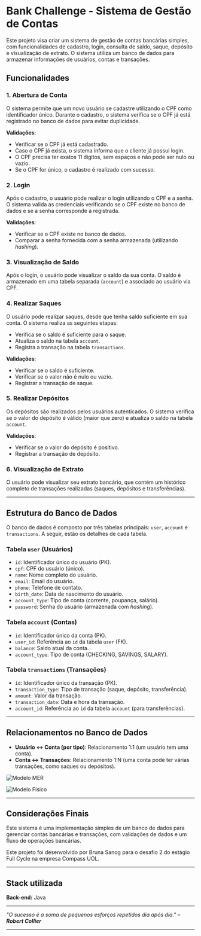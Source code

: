 
# Bank Challenge - Sistema de Gestão de Contas

Este projeto visa criar um sistema de gestão de contas bancárias simples, com funcionalidades de cadastro, login, consulta de saldo, saque, depósito e visualização de extrato. O sistema utiliza um banco de dados para armazenar informações de usuários, contas e transações.

## Funcionalidades

### 1. **Abertura de Conta**

O sistema permite que um novo usuário se cadastre utilizando o CPF como identificador único. Durante o cadastro, o sistema verifica se o CPF já está registrado no banco de dados para evitar duplicidade.

**Validações**:

- Verificar se o CPF já está cadastrado.
- Caso o CPF já exista, o sistema informa que o cliente já possui login.
- O CPF precisa ter exatos 11 digitos, sem espaços e não pode ser nulo ou vazio.
- Se o CPF for único, o cadastro é realizado com sucesso.

### 2. **Login**

Após o cadastro, o usuário pode realizar o login utilizando o CPF e a senha. O sistema valida as credenciais verificando se o CPF existe no banco de dados e se a senha corresponde à registrada.

**Validações**:

- Verificar se o CPF existe no banco de dados.
- Comparar a senha fornecida com a senha armazenada (utilizando *hashing*).

### 3. **Visualização de Saldo**

Após o login, o usuário pode visualizar o saldo da sua conta. O saldo é armazenado em uma tabela separada (`account`) e associado ao usuário via CPF.

### 4. **Realizar Saques**

O usuário pode realizar saques, desde que tenha saldo suficiente em sua conta. O sistema realiza as seguintes etapas:

- Verifica se o saldo é suficiente para o saque.
- Atualiza o saldo na tabela `account`.
- Registra a transação na tabela `transactions`.

**Validações**:

- Verificar se o saldo é suficiente.
- Verificar se o valor não é nulo ou vazio.
- Registrar a transação de saque.

### 5. **Realizar Depósitos**

Os depósitos são realizados pelos usuários autenticados. O sistema verifica se o valor do depósito é válido (maior que zero) e atualiza o saldo na tabela `account`.

**Validações**:

- Verificar se o valor do depósito é positivo.
- Registrar a transação de depósito.

### 6. **Visualização de Extrato**

O usuário pode visualizar seu extrato bancário, que contém um histórico completo de transações realizadas (saques, depósitos e transferências).

---

## Estrutura do Banco de Dados

O banco de dados é composto por três tabelas principais: `user`, `account` e `transactions`. A seguir, estão os detalhes de cada tabela.

### Tabela `user` (Usuários)

- `id`: Identificador único do usuário (PK).
- `cpf`: CPF do usuário (único).
- `name`: Nome completo do usuário.
- `email`: Email do usuário.
- `phone`: Telefone de contato.
- `birth_date`: Data de nascimento do usuário.
- `account_type`: Tipo de conta (corrente, poupança, salário).
- `password`: Senha do usuário (armazenada com *hashing*).

### Tabela `account` (Contas)

- `id`: Identificador único da conta (PK).
- `user_id`: Referência ao `id` da tabela `user` (FK).
- `balance`: Saldo atual da conta.
- `account_type`: Tipo de conta (CHECKING, SAVINGS, SALARY).

### Tabela `transactions` (Transações)

- `id`: Identificador único da transação (PK).
- `transaction_type`: Tipo de transação (saque, depósito, transferência).
- `amount`: Valor da transação.
- `transaction_date`: Data e hora da transação.
- `account_id`: Referência ao `id` da tabela `account` (para transferências).
---

## Relacionamentos no Banco de Dados

- **Usuário ↔ Conta (por tipo)**: Relacionamento 1:1 (um usuário tem uma conta).
- **Conta ↔ Transações**: Relacionamento 1:N (uma conta pode ter várias transações, como saques ou depósitos).

![Modelo MER](https://github.com/brunasanog/BankChallenge/blob/feature/final-adjustments/src/main/java/assets/Modelo%20Entidade%20Relacionamento%20(MER).png?raw=true)

![Modelo Físico](https://github.com/brunasanog/BankChallenge/blob/feature/final-adjustments/src/main/java/assets/Modelo%20F%C3%ADsico.png?raw=true)


---

## Considerações Finais

Este sistema é uma implementação simples de um banco de dados para gerenciar contas bancárias e transações, com validações de dados e um fluxo de operações bancárias. 

Este projeto foi desenvolvido por Bruna Sanog para o desafio 2 do estágio Full Cycle na empresa Compass UOL.

---
## Stack utilizada

**Back-end:** Java

---
*"O sucesso é a soma de pequenos esforços repetidos dia após dia." – **Robert Collier***

---